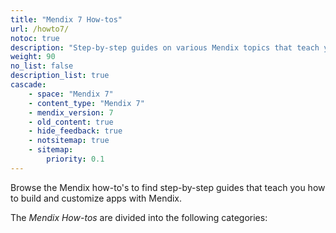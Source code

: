 ```yaml
---
title: "Mendix 7 How-tos"
url: /howto7/
notoc: true
description: "Step-by-step guides on various Mendix topics that teach you how to build and customize apps."
weight: 90
no_list: false
description_list: true
cascade:
    - space: "Mendix 7"
    - content_type: "Mendix 7"
    - mendix_version: 7
    - old_content: true
    - hide_feedback: true
    - notsitemap: true
    - sitemap:
        priority: 0.1
---
```


Browse the Mendix how-to's to find step-by-step guides that teach you how to build and customize apps with Mendix.

The *Mendix How-tos* are divided into the following categories:
